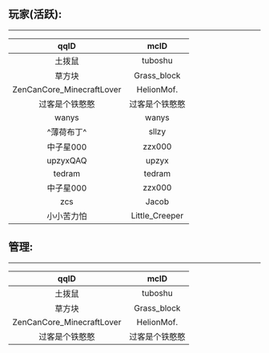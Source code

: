 ## 玩家(活跃):<br/>
*****
|qqID|mcID|
|:---:|:--:|
|土拨鼠|tuboshu|
|草方块|Grass_block|
|ZenCanCore_MinecraftLover|HelionMof.|
|过客是个铁憨憨|过客是个铁憨憨|
|wanys|wanys|
|^薄荷布丁^|sllzy|
|中子星000|zzx000|
|upzyxQAQ|upzyx|
|tedram|tedram|
|中子星000|zzx000|
|zcs|Jacob|
|小小苦力怕|Little_Creeper|

## 管理:<br/>
*****
|qqID|mcID|
|:---:|:--:|
|土拨鼠|tuboshu|
|草方块|Grass_block|
|ZenCanCore_MinecraftLover|HelionMof.|
|过客是个铁憨憨|过客是个铁憨憨|
